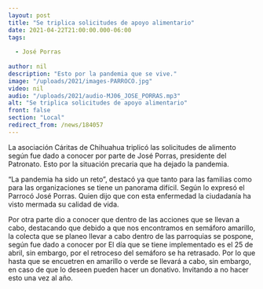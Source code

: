 ```yaml
---
layout: post
title: "Se triplica solicitudes de apoyo alimentario"
date: 2021-04-22T21:00:00.000-06:00
tags:
  
  - José Porras
  
author: nil
description: "Esto por la pandemia que se vive."
image: "/uploads/2021/images-PARROCO.jpg"
video: nil
audio: "/uploads/2021/audio-MJ06_JOSE_PORRAS.mp3"
alt: "Se triplica solicitudes de apoyo alimentario"
front: false
section: "Local"
redirect_from: /news/184057
---
```


La asociación Cáritas de Chihuahua triplicó las solicitudes de alimento según fue dado a conocer por parte de José Porras, presidente del Patronato. Esto por la situación precaria que ha dejado la pandemia.

“La pandemia ha sido un reto”, destacó ya que tanto para las familias como para las organizaciones se tiene un panorama difícil. Según lo expresó el Parrocó José Porras. Quien dijo que con esta enfermedad la ciudadanía ha visto mermada su calidad de vida.


Por otra parte dio a conocer que dentro de las acciones que se llevan a cabo, destacando que debido a que nos encontramos en semáforo amarillo, la colecta que se planeo llevar a cabo dentro de las parroquias se pospone, según fue dado a  conocer por El día que se tiene implementado es el 25 de abril, sin embargo, por el retroceso del semáforo se ha retrasado. Por lo que hasta que se encuetren en amarillo o verde se llevará a cabo, sin embargo, en caso de que lo deseen pueden hacer un donativo. Invitando a no hacer esto una vez al año.
